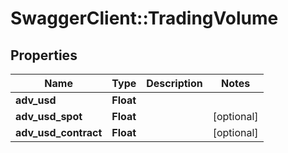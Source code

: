 # SwaggerClient::TradingVolume

## Properties
Name | Type | Description | Notes
------------ | ------------- | ------------- | -------------
**adv_usd** | **Float** |  | 
**adv_usd_spot** | **Float** |  | [optional] 
**adv_usd_contract** | **Float** |  | [optional] 


